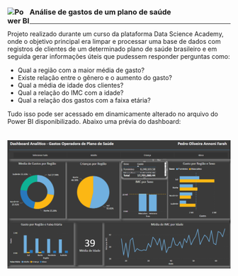 ### Análise de gastos de um plano de saúde [<img align="left" alt="Power BI" width="50px" src="https://powerbi.microsoft.com/pictures/shared/social/social-default-image.png" />]()
---


Projeto realizado durante um curso da plataforma Data Science Academy, onde o objetivo principal era limpar e processar uma base de dados com registros de clientes de um determinado plano de saúde brasileiro e em seguida gerar informações úteis que pudessem responder perguntas como:

* Qual a região com a maior média de gasto?
* Existe relação entre o gênero e o aumento do gasto?
* Qual a média de idade dos clientes?
* Qual a relação do IMC com a idade?
* Qual a relação dos gastos com a faixa etária?

Tudo isso pode ser acessado em dinamicamente alterado no arquivo do Power BI disponibilizado. Abaixo uma prévia do dashboard:
<br />
<br />
<br />
![alt text](https://github.com/Pedro-Farah/portfolio-datascience/blob/main/plano_saude/Screenshot_1.png)







